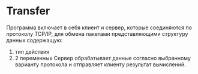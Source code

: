 # Transfer
Программа включает в себя клиент и сервер, которые соединяются по протоколу TCP/IP, для обмена пакетами представляющими структуру данных содержащую:
1) тип действия
2) 2 переменных
Сервер обрабатывает данные согласно выбранному варианту протокола и отправляет клиенту результат вычислений.
